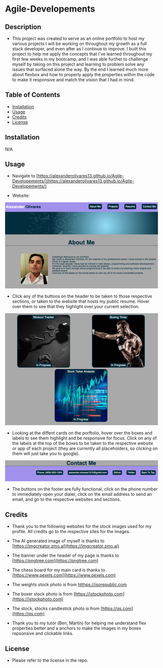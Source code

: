 # Agile-Developements

## Description

- This project was created to serve as an online portfolio to host my various projects I will be working on throughout my growth as a full stack developer, and even after as I continue to improve. I built this project to help me apply the concepts that I've learned throughout my first few weeks in my bootcamp, and I was able further to challenge myself by taking on this project and learning to problem solve any issues that surfaced alone the way. By the end I learned much more about flexbox and how to properly apply the properties within the code to make it responsive and match the vision that I had in mind.

## Table of Contents

- [Installation](#installation)
- [Usage](#usage)
- [Credits](#credits)
- [License](#license)

## Installation

N/A

## Usage

- Navigate to [https://alexanderolivares13.github.io/Agile-Developements/](https://alexanderolivares13.github.io/Agile-Developements/)

- Website:

![Top Section of Website](assets/images/Screenshot-banner.png)

- Click any of the buttons on the header to be taken to those respective sections, or taken to the website that hosts my public resume. Hover over them to see that they highlight over your current selection.

![Main Content](assets/images/Screenshot-content.png)

- Looking at the diffent cards on the porftolio, hover over the boxes and labels to see them highlight and be responsive for focus. Click on any of the labels at the top of the boxes to be taken to the respective website or app of each project (they are currently all placeholders, so clicking on them will just take you to google).

![Footer](assets/images/Screenshot-footer.png)

- The buttons on the footer are fully functional, click on the phone number to immediately open your dialer, click on the email address to send an email, and go to the respective websites and sections.

## Credits

- Thank you to the following websites for the stock images used for my profile. All credits go to the respective sites for the images.

- The AI generated image of myself is thanks to [https://imgcreator.zmo.ai](https://imgcreator.zmo.ai)
- The banner under the header of my page is thanks to [https://pngtree.com](https://pngtree.com)
- The chess board for my main card is thanks to [https://www.pexels.com](https://www.pexels.com)
- The weights stock photo is from [htthps://isorepublic.com](htthps://isorepublic.com)
- The boxer stock photo is from [https://istockphoto.com](https://istockphoto.com)
- The stock, stocks candlestick photo is from [https://qs.com](https://qs.com)

- Thank you to my tutor (Ben, Martin) for helping me understand flex properties better and a anchors to make the images in my boxes repsonsive and clickable links.

## License

- Please refer to the license in the repo.
